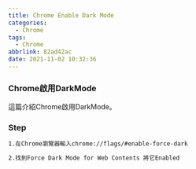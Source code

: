 ```yaml
---
title: Chrome Enable Dark Mode
categories:
  - Chrome
tags:
  - Chrome
abbrlink: 82ad42ac
date: 2021-11-02 10:32:36
---
```

### Chrome啟用DarkMode
<!--more-->
這篇介紹Chrome啟用DarkMode。

### Step
```sh
1.在Chrome瀏覽器輸入chrome://flags/#enable-force-dark

2.找到Force Dark Mode for Web Contents 將它Enabled
```